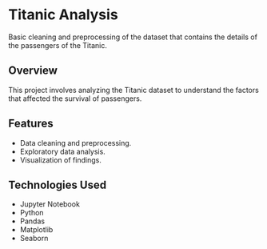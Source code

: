 # Titanic Analysis

Basic cleaning and preprocessing of the dataset that contains the details of the passengers of the Titanic.

## Overview

This project involves analyzing the Titanic dataset to understand the factors that affected the survival of passengers.

## Features

- Data cleaning and preprocessing.
- Exploratory data analysis.
- Visualization of findings.

## Technologies Used

- Jupyter Notebook
- Python
- Pandas
- Matplotlib
- Seaborn
